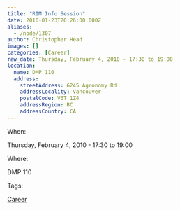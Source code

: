 ```yaml
---
title: "RIM Info Session"
date: 2010-01-23T20:26:00.000Z
aliases:
  - /node/1307
author: Christopher Head
images: []
categories: [Career]
raw_date: Thursday, February 4, 2010 - 17:30 to 19:00
location:
  name: DMP 110
  address:
    streetAddress: 6245 Agronomy Rd
    addressLocality: Vancouver
    postalCode: V6T 1Z4
    addressRegion: BC
    addressCountry: CA
---
```


When: 

Thursday, February 4, 2010 - 17:30 to 19:00

Where: 

DMP 110

Tags: 

[Career](/career)
